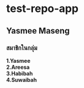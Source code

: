 # test-repo-app
## Yasmee Maseng
### __สมาชิกในกลุ่ม__
__1.Yasmee__  
__2.Areesa__  
__3.Habibah__  
__4.Suwaibah__  
